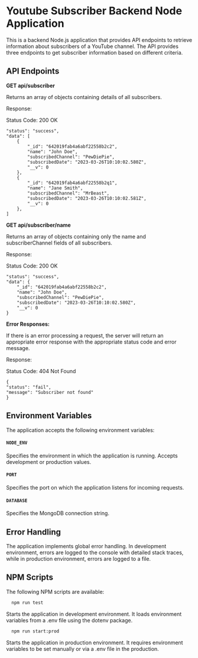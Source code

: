 # **Youtube Subscriber Backend Node Application**

This is a backend Node.js application that provides API endpoints to retrieve information about subscribers of a YouTube channel. The API provides three endpoints to get subscriber information based on different criteria.

## API Endpoints

**GET api/subscriber**

Returns an array of objects containing details of all subscribers.

Response:

Status Code: 200 OK

    "status": "success",
    "data": [
        {
            "_id": "642019fab4a6abf22558b2c2",
            "name": "John Doe",
            "subscribedChannel": "PewDiePie",
            "subscribedDate": "2023-03-26T10:10:02.580Z",
            "__v": 0
        },
        {
            "_id": "642019fab4a6abf22558b2q1",
            "name": "Jane Smith",
            "subscribedChannel": "MrBeast",
            "subscribedDate": "2023-03-26T10:10:02.581Z",
            "__v": 0
        },
    ]

**GET api/subscriber/name**

Returns an array of objects containing only the name and subscriberChannel fields of all subscribers.

Response:

Status Code: 200 OK

    "status": "success",
    "data": {
        "_id": "642019fab4a6abf22558b2c2",
        "name": "John Doe",
        "subscribedChannel": "PewDiePie",
        "subscribedDate": "2023-03-26T10:10:02.580Z",
        "__v": 0
    }

**Error Responses:**

If there is an error processing a request, the server will return an appropriate error response with the appropriate status code and error message.

Response:

Status Code: 404 Not Found

    {
    "status": "fail",
    "message": "Subscriber not found"
    }

## Environment Variables

The application accepts the following environment variables:

#### `NODE_ENV`

Specifies the environment in which the application is running. Accepts development or production values.

#### `PORT`

Specifies the port on which the application listens for incoming requests.

#### `DATABASE`

Specifies the MongoDB connection string.

## Error Handling

The application implements global error handling. In development environment, errors are logged to the console with detailed stack traces, while in production environment, errors are logged to a file.

## NPM Scripts

The following NPM scripts are available:

```bash
  npm run test
```

Starts the application in development environment. It loads environment variables from a .env file using the dotenv package.

```bash
  npm run start:prod
```

Starts the application in production environment. It requires environment variables to be set manually or via a .env file in the production.
